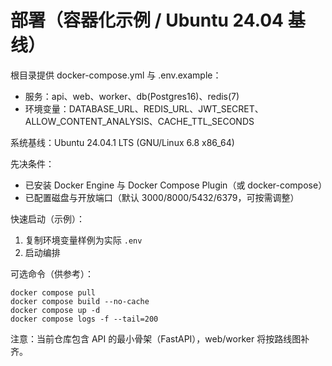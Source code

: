 # 部署（容器化示例 / Ubuntu 24.04 基线）

根目录提供 docker-compose.yml 与 .env.example：

- 服务：api、web、worker、db(Postgres16)、redis(7)
- 环境变量：DATABASE_URL、REDIS_URL、JWT_SECRET、ALLOW_CONTENT_ANALYSIS、CACHE_TTL_SECONDS

系统基线：Ubuntu 24.04.1 LTS (GNU/Linux 6.8 x86_64)

先决条件：
- 已安装 Docker Engine 与 Docker Compose Plugin（或 docker-compose）
- 已配置磁盘与开放端口（默认 3000/8000/5432/6379，可按需调整）

快速启动（示例）：
1. 复制环境变量样例为实际 `.env`
2. 启动编排

可选命令（供参考）：
```
docker compose pull
docker compose build --no-cache
docker compose up -d
docker compose logs -f --tail=200
```

注意：当前仓库包含 API 的最小骨架（FastAPI），web/worker 将按路线图补齐。
